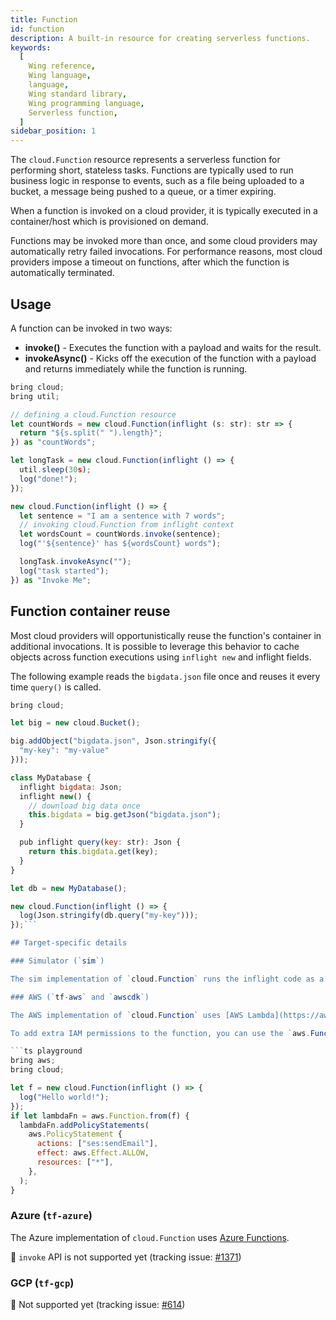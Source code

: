 ```yaml
---
title: Function
id: function
description: A built-in resource for creating serverless functions.
keywords:
  [
    Wing reference,
    Wing language,
    language,
    Wing standard library,
    Wing programming language,
    Serverless function,
  ]
sidebar_position: 1
---
```


The `cloud.Function` resource represents a serverless function for performing short, stateless tasks.
Functions are typically used to run business logic in response to events, such as a file being uploaded to a bucket, a message being pushed to a queue, or a timer expiring.

When a function is invoked on a cloud provider, it is typically executed in a container/host which is provisioned on demand.

Functions may be invoked more than once, and some cloud providers may automatically retry failed invocations.
For performance reasons, most cloud providers impose a timeout on functions, after which the function is automatically terminated.

## Usage

A function can be invoked in two ways:

* **invoke()** - Executes the function with a payload and waits for the result.
* **invokeAsync()** - Kicks off the execution of the function with a payload and returns immediately while the function is running.

```ts playground
bring cloud;
bring util;

// defining a cloud.Function resource
let countWords = new cloud.Function(inflight (s: str): str => {
  return "${s.split(" ").length}";
}) as "countWords";

let longTask = new cloud.Function(inflight () => {
  util.sleep(30s);
  log("done!");
});

new cloud.Function(inflight () => {
  let sentence = "I am a sentence with 7 words";
  // invoking cloud.Function from inflight context
  let wordsCount = countWords.invoke(sentence);
  log("'${sentence}' has ${wordsCount} words");

  longTask.invokeAsync("");
  log("task started");
}) as "Invoke Me";
```

## Function container reuse

Most cloud providers will opportunistically reuse the function's container in additional invocations. It is possible
to leverage this behavior to cache objects across function executions using `inflight new` and inflight fields.

The following example reads the `bigdata.json` file once and reuses it every time `query()` is called.

```js
bring cloud;

let big = new cloud.Bucket();

big.addObject("bigdata.json", Json.stringify({
  "my-key": "my-value"
}));

class MyDatabase {
  inflight bigdata: Json;
  inflight new() {
    // download big data once
    this.bigdata = big.getJson("bigdata.json");
  }

  pub inflight query(key: str): Json {
    return this.bigdata.get(key);
  }
}

let db = new MyDatabase();

new cloud.Function(inflight () => {
  log(Json.stringify(db.query("my-key")));
});```

## Target-specific details

### Simulator (`sim`)

The sim implementation of `cloud.Function` runs the inflight code as a JavaScript function.

### AWS (`tf-aws` and `awscdk`)

The AWS implementation of `cloud.Function` uses [AWS Lambda](https://aws.amazon.com/lambda/).

To add extra IAM permissions to the function, you can use the `aws.Function` class as shown below.

```ts playground
bring aws;
bring cloud;

let f = new cloud.Function(inflight () => {
  log("Hello world!");
});
if let lambdaFn = aws.Function.from(f) {
  lambdaFn.addPolicyStatements(
    aws.PolicyStatement {
      actions: ["ses:sendEmail"],
      effect: aws.Effect.ALLOW,
      resources: ["*"],
    },
  );
}
```

### Azure (`tf-azure`)

The Azure implementation of `cloud.Function` uses [Azure Functions](https://azure.microsoft.com/en-us/products/functions).

🚧 `invoke` API is not supported yet (tracking issue: [#1371](https://github.com/winglang/wing/issues/1371))

### GCP (`tf-gcp`)

🚧 Not supported yet (tracking issue: [#614](https://github.com/winglang/wing/issues/614))
